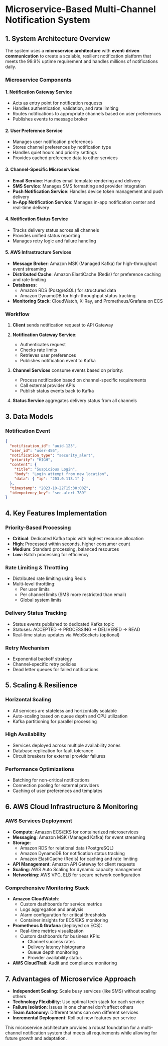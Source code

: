 # Microservice-Based Multi-Channel Notification System

## 1. System Architecture Overview

The system uses a **microservice architecture** with **event-driven communication** to create a scalable, resilient notification platform that meets the 99.9% uptime requirement and handles millions of notifications daily.

### Microservice Components

#### 1. Notification Gateway Service
- Acts as entry point for notification requests
- Handles authentication, validation, and rate limiting
- Routes notifications to appropriate channels based on user preferences
- Publishes events to message broker

#### 2. User Preference Service
- Manages user notification preferences
- Stores channel preferences by notification type
- Handles quiet hours and priority settings
- Provides cached preference data to other services

#### 3. Channel-Specific Microservices
- **Email Service**: Handles email template rendering and delivery
- **SMS Service**: Manages SMS formatting and provider integration
- **Push Notification Service**: Handles device token management and push delivery
- **In-App Notification Service**: Manages in-app notification center and real-time delivery

#### 4. Notification Status Service
- Tracks delivery status across all channels
- Provides unified status reporting
- Manages retry logic and failure handling

#### 5. AWS Infrastructure Services
- **Message Broker**: Amazon MSK (Managed Kafka) for high-throughput event streaming
- **Distributed Cache**: Amazon ElastiCache (Redis) for preference caching and rate limiting
- **Databases**: 
  - Amazon RDS (PostgreSQL) for structured data
  - Amazon DynamoDB for high-throughput status tracking
- **Monitoring Stack**: CloudWatch, X-Ray, and Prometheus/Grafana on ECS



### Workflow

1. **Client** sends notification request to API Gateway
2. **Notification Gateway Service**:
   - Authenticates request
   - Checks rate limits
   - Retrieves user preferences
   - Publishes notification event to Kafka

3. **Channel Services** consume events based on priority:
   - Process notification based on channel-specific requirements
   - Call external provider APIs
   - Publish status events back to Kafka

4. **Status Service** aggregates delivery status from all channels

## 3. Data Models

### Notification Event
```json
{
  "notification_id": "uuid-123",
  "user_id": "user-456",
  "notification_type": "security_alert",
  "priority": "HIGH",
  "content": {
    "title": "Suspicious Login",
    "body": "Login attempt from new location",
    "data": { "ip": "203.0.113.1" }
  },
  "timestamp": "2023-10-22T15:30:00Z",
  "idempotency_key": "sec-alert-789"
}
```


## 4. Key Features Implementation

### Priority-Based Processing
- **Critical**: Dedicated Kafka topic with highest resource allocation
- **High**: Processed within seconds, higher consumer count
- **Medium**: Standard processing, balanced resources
- **Low**: Batch processing for efficiency

### Rate Limiting & Throttling
- Distributed rate limiting using Redis
- Multi-level throttling:
  - Per user limits
  - Per channel limits (SMS more restricted than email)
  - Global system limits

### Delivery Status Tracking
- Status events published to dedicated Kafka topic
- Statuses: ACCEPTED → PROCESSING → DELIVERED → READ
- Real-time status updates via WebSockets (optional)

### Retry Mechanism
- Exponential backoff strategy
- Channel-specific retry policies
- Dead letter queues for failed notifications

## 5. Scaling & Resilience

### Horizontal Scaling
- All services are stateless and horizontally scalable
- Auto-scaling based on queue depth and CPU utilization
- Kafka partitioning for parallel processing

### High Availability
- Services deployed across multiple availability zones
- Database replication for fault tolerance
- Circuit breakers for external provider failures

### Performance Optimizations
- Batching for non-critical notifications
- Connection pooling for external providers
- Caching of user preferences and templates


## 6. AWS Cloud Infrastructure & Monitoring

### AWS Services Deployment
- **Compute**: Amazon ECS/EKS for containerized microservices
- **Messaging**: Amazon MSK (Managed Kafka) for event streaming
- **Storage**: 
  - Amazon RDS for relational data (PostgreSQL)
  - Amazon DynamoDB for notification status tracking
  - Amazon ElastiCache (Redis) for caching and rate limiting
- **API Management**: Amazon API Gateway for client requests
- **Scaling**: AWS Auto Scaling for dynamic capacity management
- **Networking**: AWS VPC, ELB for secure network configuration

### Comprehensive Monitoring Stack
- **Amazon CloudWatch**:
  - Custom dashboards for service metrics
  - Logs aggregation and analysis
  - Alarm configuration for critical thresholds
  - Container insights for ECS/EKS monitoring
- **Prometheus & Grafana** (deployed on ECS):
  - Real-time metrics visualization
  - Custom dashboards for business KPIs:
    - Channel success rates
    - Delivery latency histograms
    - Queue depth monitoring
    - Provider availability status
- **AWS CloudTrail**: Audit and compliance monitoring

## 7. Advantages of Microservice Approach

- **Independent Scaling**: Scale busy services (like SMS) without scaling others
- **Technology Flexibility**: Use optimal tech stack for each service
- **Failure Isolation**: Issues in one channel don't affect others
- **Team Autonomy**: Different teams can own different services
- **Incremental Deployment**: Roll out new features per service

This microservice architecture provides a robust foundation for a multi-channel notification system that meets all requirements while allowing for future growth and adaptation.